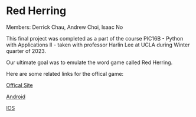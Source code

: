 # Red Herring

Members: Derrick Chau, Andrew Choi, Isaac No

This final project was completed as a part of the course PIC16B - Python with Applications II - taken with professor Harlin Lee at UCLA during Winter quarter of 2023.

Our ultimate goal was to emulate the word game called Red Herring.

Here are some related links for the offical game:

[Offical Site](http://www.blueoxfamilygames.com/red-herring-press-kit)

[Android](https://play.google.com/store/apps/details?id=com.BlueOxTech.RedHerring&hl=en_US&gl=US)

[IOS](https://apps.apple.com/us/app/red-herring/id663596265)
